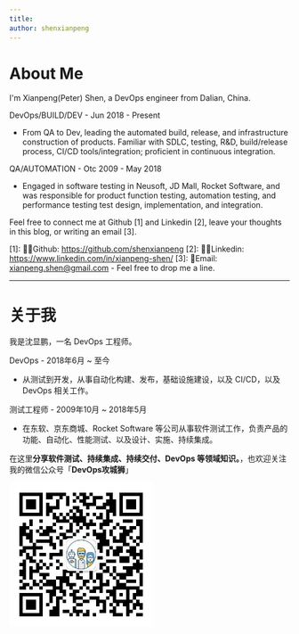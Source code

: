 ```yaml
---
title: 
author: shenxianpeng
---
```


# About Me

I'm Xianpeng(Peter) Shen, a DevOps engineer from Dalian, China.

DevOps/BUILD/DEV - Jun 2018 - Present

* From QA to Dev, leading the automated build, release, and infrastructure construction of products. Familiar with SDLC, testing, R&D, build/release process, CI/CD tools/integration; proficient in continuous integration.


QA/AUTOMATION - Otc 2009 - May 2018

* Engaged in software testing in Neusoft, JD Mall, Rocket Software, and was responsible for product function testing, automation testing, and performance testing test design, implementation, and integration.


Feel free to connect me at Github [1] and Linkedin [2], leave your thoughts in this blog, or writing an email [3].

[1]: 👨‍💻Github: https://github.com/shenxianpeng
[2]: 🤙🏻Linkedin: https://www.linkedin.com/in/xianpeng-shen/
[3]: 📧Email: xianpeng.shen@gmail.com - Feel free to drop me a line. 
<!-- <a href="mailto:xianpeng.shen@gmail.com"><img title="Gmail" height="32" width="32" src="https://raw.githubusercontent.com/shenxianpeng/shenxianpeng/master/assets/gmail.svg"></a>
<a href="https://github.com/shenxianpeng"><img title="GitHub" height="32" width="32" src="https://raw.githubusercontent.com/shenxianpeng/shenxianpeng/master/assets/github.svg"></a>
<a href="https://www.linkedin.com/in/xianpeng-shen/"><img title="LinkedIn" height="32" width="32" src="https://raw.githubusercontent.com/shenxianpeng/shenxianpeng/master/assets/linkedin.svg"></a> -->

---

# 关于我

我是沈显鹏，一名 DevOps 工程师。

DevOps - 2018年6月 ~ 至今

* 从测试到开发，从事自动化构建、发布，基础设施建设，以及 CI/CD，以及 DevOps 相关工作。

测试工程师 - 2009年10月 ~ 2018年5月

* 在东软、京东商城、Rocket Software 等公司从事软件测试工作，负责产品的功能、自动化、性能测试、以及设计、实施、持续集成。

在这里**分享软件测试、持续集成、持续交付、DevOps 等领域知识。**，也欢迎关注我的微信公众号「**DevOps攻城狮**」

![](index/qrcode.jpg)
